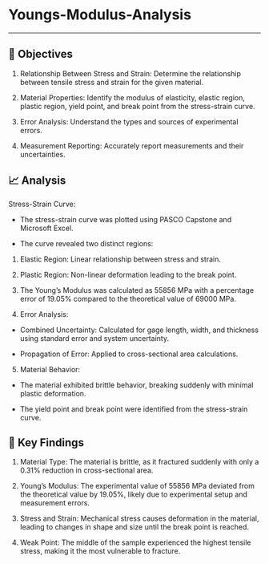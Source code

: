 # Youngs-Modulus-Analysis
-------------------------------------------------------------------------------------------------------
## 🎯 Objectives
1. Relationship Between Stress and Strain: Determine the relationship between tensile stress and strain for the given material.

2. Material Properties: Identify the modulus of elasticity, elastic region, plastic region, yield point, and break point from the stress-strain curve.

3. Error Analysis: Understand the types and sources of experimental errors.

4. Measurement Reporting: Accurately report measurements and their uncertainties.

## 📈 Analysis
Stress-Strain Curve:

- The stress-strain curve was plotted using PASCO Capstone and Microsoft Excel.

- The curve revealed two distinct regions:

 1. Elastic Region: Linear relationship between stress and strain.

 2. Plastic Region: Non-linear deformation leading to the break point.

 3. The Young’s Modulus was calculated as 55856 MPa with a percentage error of 19.05% compared to the theoretical value of 69000 MPa.

4. Error Analysis:

- Combined Uncertainty: Calculated for gage length, width, and thickness using standard error and system uncertainty.

- Propagation of Error: Applied to cross-sectional area calculations.

5.  Material Behavior:

- The material exhibited brittle behavior, breaking suddenly with minimal plastic deformation.

- The yield point and break point were identified from the stress-strain curve.

## 📝 Key Findings
1. Material Type: The material is brittle, as it fractured suddenly with only a 0.31% reduction in cross-sectional area.

2. Young’s Modulus: The experimental value of 55856 MPa deviated from the theoretical value by 19.05%, likely due to experimental setup and measurement errors.

3. Stress and Strain: Mechanical stress causes deformation in the material, leading to changes in shape and size until the break point is reached.

4. Weak Point: The middle of the sample experienced the highest tensile stress, making it the most vulnerable to fracture.
